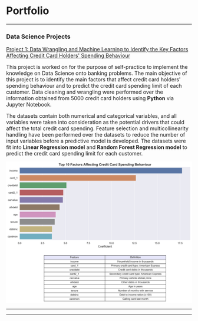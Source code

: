 # Portfolio

---

### Data Science Projects

[Project 1: Data Wrangling and Machine Learning to Identify the Key Factors Affecting Credit Card Holders' Spending Behaviour](https://github.com/nfiahmadfakhri/Data-Science-Projects/blob/main/Projects/Portfolio%20-%20Credit%20Card%20Spending%20Behaviour.ipynb)

This project is worked on for the purpose of self-practice to implement the knowledge on Data Science onto banking problems. The main objective of this project is to identify the main factors that affect credit card holders' spending behaviour and to predict the credit card spending limit of each customer. Data cleaning and wrangling were performed over the information obtained from 5000 credit card holders using __Python__ via Jupyter Notebook. 

The datasets contain both numerical and categorical variables, and all variables were taken into consideration as the potential drivers that could affect the total credit card spending. Feature selection and multicollinearity handling have been performed over the datasets to reduce the number of input variables before a predictive model is developed. The datasets were fit into __Linear Regression model__ and __Random Forest Regression model__ to predict the credit card spending limit for each customer.


<img src="images/Top 10 Factors Affecting Credit Card Total Spending.png?raw=true"/>

---




---

